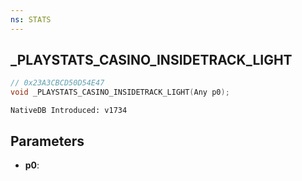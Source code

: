 ```yaml
---
ns: STATS
---
```

## _PLAYSTATS_CASINO_INSIDETRACK_LIGHT

```c
// 0x23A3CBCD50D54E47
void _PLAYSTATS_CASINO_INSIDETRACK_LIGHT(Any p0);
```

```
NativeDB Introduced: v1734
```

## Parameters
* **p0**:
